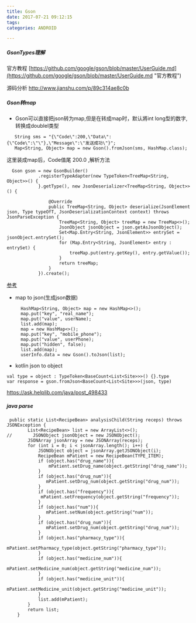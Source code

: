 ```yaml
---
title: Gson
date: 2017-07-21 09:12:15
tags:
categories: ANDROID

---
```


##### $Gson$Types理解 

 官方教程 [https://github.com/google/gson/blob/master/UserGuide.md](https://github.com/google/gson/blob/master/UserGuide.md "官方教程")

 源码分析
http://www.jianshu.com/p/89c314ae8c0b



#####  Gson转map

* Gson可以直接把json转为map,但是在转成map时，默认將int long型的数字,转换成doublel类型

```
   String sms = "{\"Code\":200,\"Data\":{\"Code\":\"\"},\"Message\":\"发送成功\"}";
   Map<String, Object> map = new Gson().fromJson(sms, HashMap.class);
```
这里装成map后，Code值尾 200.0  ,解析方法　

```
  Gson gson = new GsonBuilder()
            .registerTypeAdapter(new TypeToken<TreeMap<String, Object>>() {
            }.getType(), new JsonDeserializer<TreeMap<String, Object>>() {

                @Override
                public TreeMap<String, Object> deserialize(JsonElement json, Type typeOfT, JsonDeserializationContext context) throws JsonParseException {
                    TreeMap<String, Object> treeMap = new TreeMap<>();
                    JsonObject jsonObject = json.getAsJsonObject();
                    Set<Map.Entry<String, JsonElement>> entrySet = jsonObject.entrySet();
                    for (Map.Entry<String, JsonElement> entry : entrySet) {
                        treeMap.put(entry.getKey(), entry.getValue());
                    }
                    return treeMap;
                }
            }).create();
```
[参考](http://blog.csdn.net/liangrui_cust/article/details/51197974) 

* map to json(生成json数据)

        HashMap<String, Object> map = new HashMap<>();
        map.put("key", "real_name");
        map.put("value", userName);
        list.add(map);
        map = new HashMap<>();
        map.put("key", "mobile_phone");
        map.put("value", userPhone);
        map.put("hidden", false);
        list.add(map);
        userInfo.data = new Gson().toJson(list);

* kotlin  json to object

```
val type = object : TypeToken<BaseCount<List<Site>>>() {}.type
var response = gson.fromJson<BaseCount<List<Site>>>(json, type)
```

https://ask.helplib.com/java/post_498433

##### java parse

```
 public static List<RecipeBean> analysisChild(String receps) throws JSONException {
        List<RecipeBean> list = new ArrayList<>();
//        JSONObject jsonObject = new JSONObject();
        JSONArray jsonArray = new JSONArray(receps);
        for (int i = 0; i < jsonArray.length(); i++) {
            JSONObject object = jsonArray.getJSONObject(i);
            RecipeBean mPatient = new RecipeBean(TYPE_ITEM);
            if (object.has("drug_name")){
                mPatient.setDrug_name(object.getString("drug_name"));
            }
            if (object.has("drug_num")){
               mPatient.setDrug_num(object.getString("drug_num"));
            }
            if (object.has("frequency")){
             mPatient.setFrequency(object.getString("frequency"));
            }
            if (object.has("num")){
               mPatient.setNum(object.getString("num"));
            }
            if (object.has("drug_num")){
               mPatient.setDrug_num(object.getString("drug_num"));
            }
            if (object.has("pharmacy_type")){
               mPatient.setPharmacy_type(object.getString("pharmacy_type"));
            }
            if (object.has("medicine_num")){
             mPatient.setMedicine_num(object.getString("medicine_num"));
            }
            if (object.has("medicine_unit")){
              mPatient.setMedicine_unit(object.getString("medicine_unit"));
            }
            list.add(mPatient);
        }
        return list;
    }
```